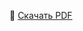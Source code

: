📄 [Скачать PDF](https://github.com/BorislavTimoshin/Linear-Algebra-BMSTU-BS1-Exam-/raw/master/pdf/main.pdf)
